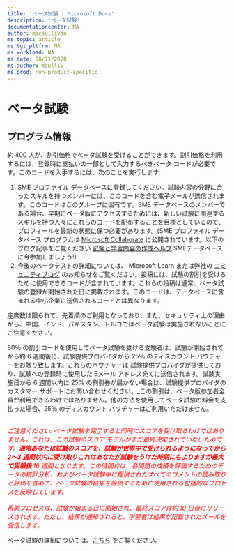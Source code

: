 ```yaml
---
title: 'ベータ試験 | Microsoft Docs'
description: 'ベータ試験' 
documentationcenter: NA 
author: micsullivan
ms.topic: article
ms.tgt_pltfrm: NA
ms.workload: NA
ms.date: 08/11/2020
ms.author: msulliv
ms.prod: non-product-specific
---
```

# ベータ試験

## プログラム情報

約 400 人が、割引価格でベータ試験を受けることができます。割引価格を利用するには、登録時に支払いの一部として入力するべきベータ コードが必要です。このコードを入手するには、次のことを実行します:

1. SME プロファイル データベースに登録してください。試験内容の分野に合ったスキルを持つメンバーには、このコードを含む電子メールが送信されます。このコードはこのグループに固有です。SME データベースのメンバーである場合、早期にベータ版にアクセスするためには、新しい試験に関連するスキルを持つ人々にこれらのコードを配布することを目標としているので、プロフィールを最新の状態に保つ必要があります。(SME プロファイル データベース プログラムは [Microsoft Collaborate](https://aka.ms/collaborate) に公開されています。以下のブログ記事をご覧ください [試験と学習内容の作成ヘルプ](/learn/certifications/posts/help-us-create-exams-and-learning-content) SMEデータベースに今参加しましょう!)
2. 今後のベータテストの詳細については、 Microsoft Learn または弊社の [コミュニティブログ](https://www.microsoft.com/en-us/learning/community-blog.aspx) のお知らせをご覧ください。投稿には、試験の割引を受けるために使用できるコードが含まれています。これらの投稿は通常、ベータ試験の登録が開始された日に掲載されます。このコードは、データベースに含まれる中小企業に送信されるコードとは異なります。

座席数は限られて、先着順のご利用となっており、また、セキュリティ上の理由から、中国、インド、パキスタン、トルコではベータ試験は実施されないことにご注意ください。

80％ の割引コードを使用してベータ試験を受ける受験者は、試験が開始されてから約 6 週間後に、試験提供プロバイダから 25％ のディスカウント バウチャーをお贈り致します。これらのバウチャーは 試験提供プロバイダが提供しており、試験への登録時に使用した Eメール アドレス宛てに送信されます。試験実施日から 6 週間以内に 25% の割引券が届かない場合は、試験提供プロバイダのカスタマー サポートにお問い合わせください。_この割引は、ベータ版参加者全員が利用できるわけではありません。他の方法を使用してベータ試験の料金を支払った場合、25％ のディスカウント バウチャーはご利用いただけません。
<br/><br/>
<div><font color='red'><em>
ご注意ください: ベータ試験を完了すると同時にスコアを受け取るわけではありません。これは、この試験のスコア モデルがまだ最終決定されていないためです。<strong>通常あなたは試験のスコアを、試験が世界中で受けられるようになってから 2～3 週間以内に受け取りこれはあなたが試験をうけた時期にもよりますが最大で受験後 </strong>16 週間となります。この時間枠は、各問題の成績を評価するためのデータの統計分析、およびベータ試験中に提供されたすべてのコメントの読み取りと評価を含めて、ベータ試験の結果を評価するために使用される包括的なプロセスを反映しています。</em></font></div>
<br/>
<div><font color='red'><em>再開プロセスは、試験が始まる日に開始され、最終スコアは約 10 日後にリリースされます。ただし、結果が通知されると、学習者は結果が記載されたメールを受信します。</em></font></div>

ベータ試験の詳細については、[こちら](/learn/certifications/certification-exams#participating-in-beta-exams) をご覧ください。
